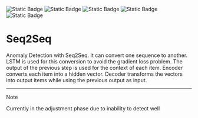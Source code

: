 ![Static Badge](https://img.shields.io/badge/python-3.9.18-blue)
![Static Badge](https://img.shields.io/badge/tensorflow-2.9.1-FF6F00)
![Static Badge](https://img.shields.io/badge/scikitlearn-1.3.0-F7931E)
![Static Badge](https://img.shields.io/badge/numpy-1.22.3-013243)
![Static Badge](https://img.shields.io/badge/pandas-2.0.3-150458)

# Seq2Seq
Anomaly Detection with Seq2Seq. It can convert one sequence to another. LSTM is used for this conversion to avoid the gradient loss problem. The output of the previous step is used for the context of each item. Encoder converts each item into a hidden vector. Decoder transforms the vectors into output items while using the previous output as input.

***

>[!Note]
>Currently in the adjustment phase due to inability to detect well
